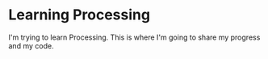 # Learning Processing

I'm trying to learn Processing. This is where I'm going to share my progress and my code.



